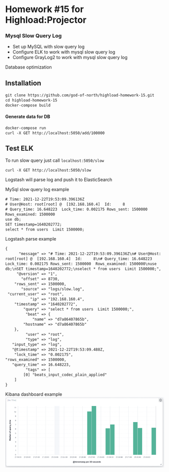 # Homework #15 for Highload:Projector

### Mysql Slow Query Log
- Set up MySQL with slow query log
- Configure ELK to work with mysql slow query log
- Configure GrayLog2 to work with mysql slow query log


Database optimization

## Installation

```
git clone https://github.com/god-of-north/highload-homework-15.git
cd highload-homework-15
docker-compose build
```

#### Generate data for DB

```
docker-compose run
curl -X GET http://localhost:5050/add/100000
```

## Test ELK

To run slow query just call ```localhost:5050/slow```
```
curl -X GET http://localhost:5050/slow
```

Logstash will parse log and push it to ElasticSearch

MySql slow query log example
```
# Time: 2021-12-22T19:53:09.396136Z
# User@Host: root[root] @  [192.168.160.4]  Id:     8
# Query_time: 16.648223  Lock_time: 0.002175 Rows_sent: 1500000  Rows_examined: 1500000
use db;
SET timestamp=1640202772;
select * from users  Limit 1500000;
```

Logstash parse example
```
{
      "message" => "# Time: 2021-12-22T19:53:09.396136Z\n# User@Host: root[root] @  [192.168.160.4]  Id:     8\n# Query_time: 16.648223  Lock_time: 0.002175 Rows_sent: 1500000  Rows_examined: 1500000\nuse db;\nSET timestamp=1640202772;\nselect * from users  Limit 1500000;",
     "@version" => "1",
       "offset" => 8730,
    "rows_sent" => 1500000,
       "source" => "logs/slow.log",
 "current_user" => "root",
           "ip" => "192.168.160.4",
    "timestamp" => "1640202772",
        "query" => "select * from users  Limit 1500000;",
         "beat" => {
            "name" => "d7a86407865b",
        "hostname" => "d7a86407865b"
    },
         "user" => "root",
         "type" => "log",
   "input_type" => "log",
   "@timestamp" => 2021-12-22T19:53:09.488Z,
    "lock_time" => "0.002175",
"rows_examined" => 1500000,
   "query_time" => 16.648223,
         "tags" => [
        [0] "beats_input_codec_plain_applied"
    ]
}
```

Kibana dashboard example
![docker compose network diagram](/assets/kibana.png)
